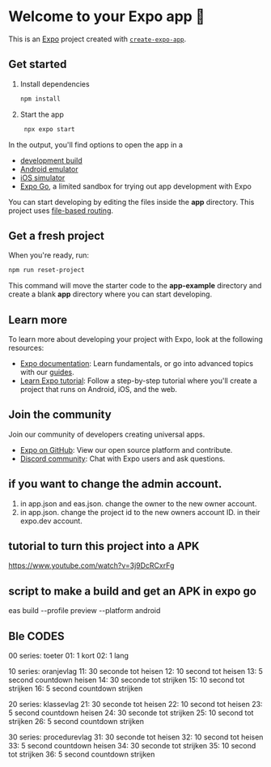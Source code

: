 # Welcome to your Expo app 👋

This is an [Expo](https://expo.dev) project created with [`create-expo-app`](https://www.npmjs.com/package/create-expo-app).

## Get started

1. Install dependencies

   ```bash
   npm install
   ```

2. Start the app

   ```bash
    npx expo start
   ```

In the output, you'll find options to open the app in a

- [development build](https://docs.expo.dev/develop/development-builds/introduction/)
- [Android emulator](https://docs.expo.dev/workflow/android-studio-emulator/)
- [iOS simulator](https://docs.expo.dev/workflow/ios-simulator/)
- [Expo Go](https://expo.dev/go), a limited sandbox for trying out app development with Expo

You can start developing by editing the files inside the **app** directory. This project uses [file-based routing](https://docs.expo.dev/router/introduction).

## Get a fresh project

When you're ready, run:

```bash
npm run reset-project
```

This command will move the starter code to the **app-example** directory and create a blank **app** directory where you can start developing.

## Learn more

To learn more about developing your project with Expo, look at the following resources:

- [Expo documentation](https://docs.expo.dev/): Learn fundamentals, or go into advanced topics with our [guides](https://docs.expo.dev/guides).
- [Learn Expo tutorial](https://docs.expo.dev/tutorial/introduction/): Follow a step-by-step tutorial where you'll create a project that runs on Android, iOS, and the web.

## Join the community

Join our community of developers creating universal apps.

- [Expo on GitHub](https://github.com/expo/expo): View our open source platform and contribute.
- [Discord community](https://chat.expo.dev): Chat with Expo users and ask questions.













## if you want to change the admin account.
1. in app.json and eas.json. change the owner to the new owner account.
2. in app.json. change the project id to the new owners account ID. in their expo.dev account.

## tutorial to turn this project into a APK
https://www.youtube.com/watch?v=3j9DcRCxrFg


## script to make a build and get an APK in expo go
 eas build --profile preview  --platform android


## Ble CODES

00 series: toeter
    01:  1 kort
    02:  1 lang
    
10 series: oranjevlag
    11:    30 seconde tot heisen
    12:    10 second tot heisen
    13:    5 second countdown heisen
    14:    30 seconde tot strijken
    15:    10 second tot strijken
    16:    5 second countdown strijken

20 series: klassevlag
    21:    30 seconde tot heisen
    22:    10 second tot heisen
    23:    5 second countdown heisen
    24:    30 seconde tot strijken
    25:    10 second tot strijken
    26:    5 second countdown strijken

30 series: procedurevlag
    31:    30 seconde tot heisen
    32:    10 second tot heisen
    33:    5 second countdown heisen
    34:    30 seconde tot strijken
    35:    10 second tot strijken
    36:    5 second countdown strijken